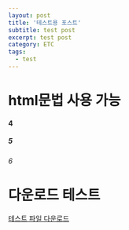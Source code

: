```yaml
---
layout: post
title: '테스트용 포스트'
subtitle: test post
excerpt: test post
category: ETC
tags:
  - test
---
```


<h1>html문법 사용 가능

<h4>4</h4>
<h5>5</h5>
<h6>6</h6>
  
  
<h1>다운로드 테스트</h1>
<a href="download/test.txt" download>테스트 파일 다운로드</a>
